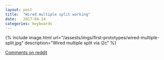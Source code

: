 ```yaml
---
layout: post
title:  "Wired multiple split working"
date:   2017-04-14
categories: keyboards
---
```


{% include image.html url="/assests/imgs/first-prototypes/wired-multiple-split.jpg" description="Wired multiple split via i2c" %}

[Comments on reddit]()
